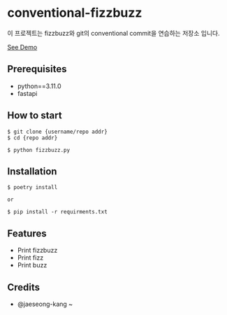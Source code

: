 # conventional-fizzbuzz

이 프로젝트는 fizzbuzz와 git의 conventional commit을 연습하는 저장소 입니다.

[See Demo](https://www.google.com/)

## Prerequisites

- python==3.11.0
- fastapi

## How to start

```shell
$ git clone {username/repo addr}
$ cd {repo addr}

$ python fizzbuzz.py
```

## Installation

```shell
$ poetry install

or

$ pip install -r requirments.txt
```

## Features

- Print fizzbuzz
- Print fizz
- Print buzz

## Credits

- @jaeseong-kang
~
